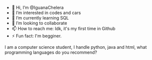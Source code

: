 - 👋 Hi, I’m @IguanaChelera
- 👀 I’m interested in codes and cars
- 🌱 I’m currently learning SQL
- 💞️ I’m looking to collaborate 
- 📫 How to reach me: Idk, it's my first time in Github
- ⚡ Fun fact: I'm begginer.

I am a computer science student, I handle python, java and html, what programming languages do you recommend?
<!---
IguanaChelera/IguanaChelera is a ✨ special ✨ repository because its `README.md` (this file) appears on your GitHub profile.
You can click the Preview link to take a look at your changes.
--->

